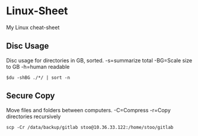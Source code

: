 # Linux-Sheet
My Linux cheat-sheet
## Disc Usage
Disc usage for directories in GB, sorted.
-s=summarize total -BG=Scale size to GB  -h=human readable

`$du -shBG ./*/ | sort -n`
## Secure Copy
Move files and folders between computers.
-C=Compress -r=Copy directories recursively

`scp -Cr /data/backup/gitlab stoo@10.36.33.122:/home/stoo/gitlab`
